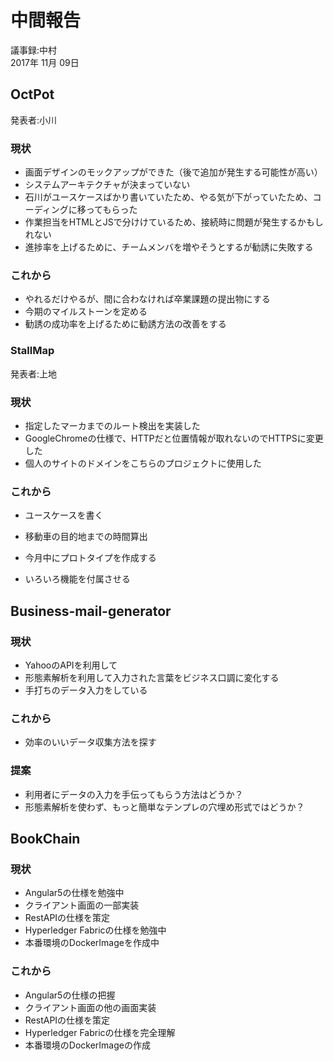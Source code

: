 # 中間報告
議事録:中村  
2017年 11月 09日

## OctPot

発表者:小川

### 現状

+ 画面デザインのモックアップができた（後で追加が発生する可能性が高い）
+ システムアーキテクチャが決まっていない
+ 石川がユースケースばかり書いていたため、やる気が下がっていたため、コーディングに移ってもらった
+ 作業担当をHTMLとJSで分けけているため、接続時に問題が発生するかもしれない
+ 進捗率を上げるために、チームメンバを増やそうとするが勧誘に失敗する

### これから

+ やれるだけやるが、間に合わなければ卒業課題の提出物にする
+ 今期のマイルストーンを定める
+ 勧誘の成功率を上げるために勧誘方法の改善をする

### StallMap

発表者:上地

### 現状

+ 指定したマーカまでのルート検出を実装した
+ GoogleChromeの仕様で、HTTPだと位置情報が取れないのでHTTPSに変更した
+ 個人のサイトのドメインをこちらのプロジェクトに使用した

### これから

+ ユースケースを書く
+ 移動車の目的地までの時間算出

+ 今月中にプロトタイプを作成する
+ いろいろ機能を付属させる

## Business-mail-generator 

### 現状

+ YahooのAPIを利用して
+ 形態素解析を利用して入力された言葉をビジネス口調に変化する
+ 手打ちのデータ入力をしている

### これから

+ 効率のいいデータ収集方法を探す

### 提案

+ 利用者にデータの入力を手伝ってもらう方法はどうか？
+ 形態素解析を使わず、もっと簡単なテンプレの穴埋め形式ではどうか？

## BookChain 

### 現状

+ Angular5の仕様を勉強中
+ クライアント画面の一部実装
+ RestAPIの仕様を策定
+ Hyperledger Fabricの仕様を勉強中
+ 本番環境のDockerImageを作成中

### これから

+ Angular5の仕様の把握
+ クライアント画面の他の画面実装
+ RestAPIの仕様を策定
+ Hyperledger Fabricの仕様を完全理解
+ 本番環境のDockerImageの作成




